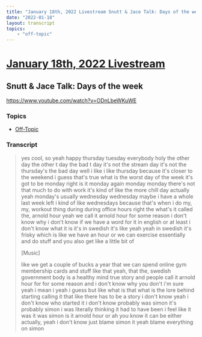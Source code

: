 ```yaml
---
title: "January 18th, 2022 Livestream Snutt & Jace Talk: Days of the week"
date: "2022-01-18"
layout: transcript
topics:
    - "off-topic"
---
```

# [January 18th, 2022 Livestream](../2022-01-18.md)
## Snutt & Jace Talk: Days of the week
https://www.youtube.com/watch?v=ODnLbeWKuWE

### Topics
* [Off-Topic](../topics/off-topic.md)

### Transcript

> yes cool, so yeah happy thursday tuesday everybody holy the other day the other t day the bad t day it's not the stream day it's not the thursday's the bad day well i like i like thursday because it's closer to the weekend i guess that's true what is the worst day of the week it's got to be monday right is it monday again monday monday there's not that much to do with work it's kind of like the more chill day actually yeah monday's usually wednesday wednesday maybe i have a whole last week left i kind of like wednesdays because that's when i do my, my, workout thing during during office hours right the what's it called the, arnold hour yeah we call it arnold hour for some reason i don't know why i don't know if we have a word for it in english or at least i don't know what it is it's in swedish it's like yeah yeah in swedish it's frisky which is like we have an hour or we can exercise essentially and do stuff and you also get like a little bit of
>
> [Music]
>
> like we get a couple of bucks a year that we can spend online gym membership cards and stuff like that yeah, that the, swedish government body is a healthy mind true story and people call it arnold hour for for some reason and i don't know why you don't i'm sure yeah i mean i yeah i guess but like what is that what is the lore behind starting calling it that like there has to be a story i don't know yeah i don't know who started it i don't know probably was simon it's probably simon i was literally thinking it had to have been i feel like it was it was simon is it arnold hour or ah you know it can be either actually, yeah i don't know just blame simon it yeah blame everything on simon
